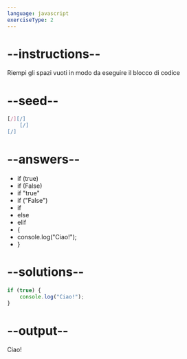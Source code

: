 ```yaml
---
language: javascript
exerciseType: 2
---
```


# --instructions--

Riempi gli spazi vuoti in modo da eseguire il blocco di codice

# --seed--

```javascript
[/][/]
    [/]
[/]
```

# --answers--

- if (true)
- if (False)
- if "true"
- if ("False")
- if
- else
- elif
-  {
- console.log("Ciao!");
- }

# --solutions--

```javascript
if (true) {
    console.log("Ciao!");
}
```

# --output--

Ciao!
